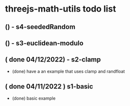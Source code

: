 # threejs-math-utils todo list

## () - s4-seededRandom

## () - s3-euclidean-modulo

## ( done 04/12/2022) - s2-clamp
* (done) have a an example that uses clamp and randfloat

## ( done 04/11/2022 ) s1-basic
* (done) basic example